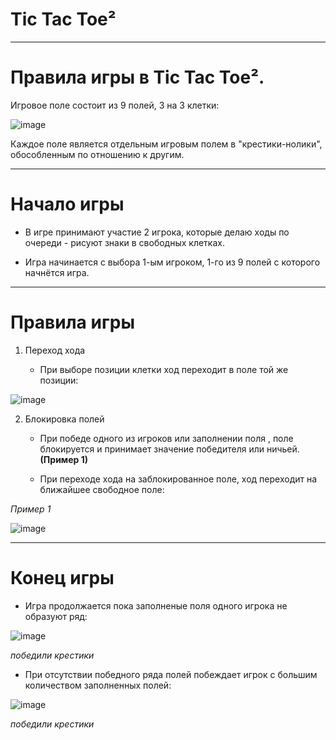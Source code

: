 # Tic Tac Toe²
---
# Правила игры в Tic Tac Toe².

Игровое поле состоит из 9 полей, 3 на 3 клетки:

![image](https://github.com/denisnumb/tictactoe_extended/assets/108686703/4ea964c0-47c1-4a32-91db-3e5ba66b3d7d)

Каждое поле является отдельным игровым полем в "крестики-нолики", обособленным по отношению к другим.

---
# Начало игры

* В игре принимают участие 2 игрока, которые делаю ходы по очереди - рисуют знаки в свободных клетках.

* Игра начинается с выбора 1-ым игроком, 1-го из 9 полей с которого начнётся игра.

---
# Правила игры

1. Переход хода

   * При выборе позиции клетки ход переходит в поле той же позиции:

![image](https://github.com/denisnumb/tictactoe_extended/assets/108686703/686407dd-87e0-4462-a931-f406a3318ee3)

2. Блокировка полей

   * При  победе одного из игроков или заполнении поля , поле блокируется и принимает значение победителя или ничьей.**(Пример 1)**

   * При переходе хода на заблокированное поле, ход переходит на ближайшее свободное поле:

  *Пример 1*

![image](https://github.com/denisnumb/tictactoe_extended/assets/108686703/33304e86-4acc-4492-aaec-496c1f56d9e4)

---
# Конец игры

* Игра продолжается пока заполненые поля одного игрока не образуют ряд:

![image](https://github.com/denisnumb/tictactoe_extended/assets/108686703/18782ab6-decd-411c-9a4b-b128c398566b)

*победили крестики*


* При отсутствии победного ряда полей побеждает игрок с большим количеством заполненных полей:

![image](https://github.com/denisnumb/tictactoe_extended/assets/108686703/e76cb306-94ca-40db-b962-98729d9d1bfd)

*победили крестики*
